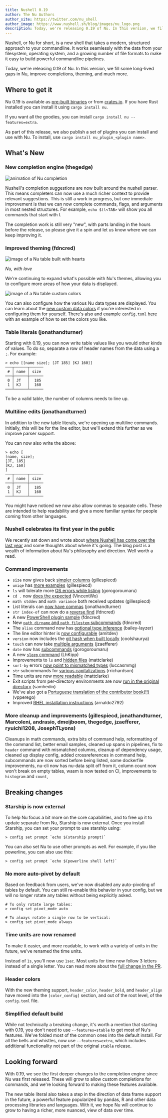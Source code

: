 ```yaml
---
title: Nushell 0.19
author: The Nu Authors
author_site: https://twitter.com/nu_shell
author_image: https://www.nushell.sh/blog/images/nu_logo.png
description: Today, we're releasing 0.19 of Nu. In this version, we fill some long-lived gaps in Nu, improve completions, theming, and much more.
---
```


Nushell, or Nu for short, is a new shell that takes a modern, structured approach to your commandline. It works seamlessly with the data from your filesystem, operating system, and a growing number of file formats to make it easy to build powerful commandline pipelines.

Today, we're releasing 0.19 of Nu. In this version, we fill some long-lived gaps in Nu, improve completions, theming, and much more.

## Where to get it

Nu 0.19 is available as [pre-built binaries](https://github.com/nushell/nushell/releases/tag/0.19.0) or from [crates.io](https://crates.io/crates/nu). If you have Rust installed you can install it using `cargo install nu`.

If you want all the goodies, you can install `cargo install nu --features=extra`.

As part of this release, we also publish a set of plugins you can install and use with Nu. To install, use `cargo install nu_plugin_<plugin name>`.

## What's New

### New completion engine (thegedge)

![animation of Nu completion](/assets/images/0_19_autocomplete.gif)

Nushell's completion suggestions are now built around the nushell parser. This means completers can now use a much richer context to provide relevant suggestions. This is still a work in progress, but one immediate improvement is that we can now complete commands, flags, and arguments in most nested structures. For example, `echo $(l<TAB>` will show you all commands that start with l.

The completion work is still very "new", with parts landing in the hours before the release, so please give it a spin and let us know where we can keep improving it.

### Improved theming (fdncred)

![image of a Nu table built with hearts](/assets/images/0_19_heart_theme.png)

_Nu, with love_

We're continuing to expand what's possible with Nu's themes, allowing you to configure more areas of how your data is displayed.

![image of a Nu table custom colors](/assets/images/0_19_table_colors.png)

You can also configure how the various Nu data types are displayed. You can learn about the [new custom data colors](https://github.com/nushell/nushell/pull/2449) if you're interested in configuring them for yourself. There's also and example `config.toml` [here](https://github.com/nushell/nushell/blob/main/docs/sample_config/config.toml) with an example of how to set the colors you like.

### Table literals (jonathandturner)

Starting with 0.19, you can now write table values like you would other kinds of values. To do so, separate a row of header names from the data using a `;`. For example:

```nushell
> echo [[name size]; [JT 185] [KJ 160]]
───┬──────┬──────
 # │ name │ size
───┼──────┼──────
 0 │ JT   │  185
 1 │ KJ   │  160
───┴──────┴──────
```

To be a valid table, the number of columns needs to line up.

### Multiline edits (jonathandturner)

In addition to the new table literals, we're opening up multiline commands. Initially, this will be for the line editor, but we'll extend this further as we improve parser support.

You can now also write the above:

```nushell
> echo [
[name, size];
[JT, 185]
[KJ, 160]
]
───┬──────┬──────
 # │ name │ size
───┼──────┼──────
 0 │ JT   │  185
 1 │ KJ   │  160
───┴──────┴──────
```

You might have noticed we now also allow commas to separate cells. These are intended to help readability and give a more familiar syntax for people coming from other languages.

### Nushell celebrates its first year in the public

We recently sat down and wrote about [where Nushell has come over the last year](http://www.nushell.sh/blog/2020/08/23/year_of_nushell) and some thoughts about where it's going. The blog post is a wealth of information about Nu's philosophy and direction. Well worth a read.

### Command improvements

- `size` now gives back [simpler columns](https://github.com/nushell/nushell/pull/2473) (gillespiecd)
- `uniqe` has [more examples](https://github.com/nushell/nushell/pull/2472) (gillespiecd)
- `ls` will tolerate more [OS errors while listing](https://github.com/nushell/nushell/pull/2466) (gorogoroumaru)
- `cd .` now [does the expected](https://github.com/nushell/nushell/pull/2457) (VincentWo)
- `math stddev` and `math variance` both received updates (gillespiecd)
- List literals can [now have commas](https://github.com/nushell/nushell/pull/2454) (jonathandturner)
- `str index-of` can now do a [reverse find](https://github.com/nushell/nushell/pull/2430) (fdncred)
- A new [PowerShell plugin sample](https://github.com/nushell/nushell/pull/2429) (fdncred)
- New [`path dirname` and `path filestem` subcommands](https://github.com/nushell/nushell/pull/2428) (fdncred)
- The `alias` command now has [optional type inference](https://github.com/nushell/nushell/pull/2418) (bailey-layzer)
- The line editor hinter is [now configurable](https://github.com/nushell/nushell/pull/2405) (amitdev)
- `version` now includes the [git hash when built locally](https://github.com/nushell/nushell/pull/2390) (coolshaurya)
- `touch` can now take [multiple arguments](https://github.com/nushell/nushell/pull/2386) (jzaefferer)
- `date` now has [subcommands](https://github.com/nushell/nushell/pull/2383) (gorogoroumaru)
- A new [`sleep` command](https://github.com/nushell/nushell/pull/2381) (LhKipp)
- Improvements to `ls` and [hidden files](https://github.com/nushell/nushell/pull/2379) (mattclarke)
- `sort-by` errors [now point to mismatched types](https://github.com/nushell/nushell/pull/2366) (luccasmmg)
- `str` subcommands for [various capitalizations](https://github.com/nushell/nushell/pull/2360) (rrichardson)
- Time units are now [more readable](https://github.com/nushell/nushell/pull/2356) (mattclarke)
- Exit scripts from per-directory environments are now [run in the original directory](https://github.com/nushell/nushell/pull/2352) (samhedin)
- We've also got a [Portuguese translation of the contributor book(!!)](https://github.com/nushell/contributor-book/pull/29) (vpperego)
- Improved [RHEL installation instructions](https://github.com/nushell/book/pull/126) (arnaldo2792)

### More cleanup and improvements (gillespiecd, jonathandturner, Marcoleni, andrasio, dmeijboom, thegedge, jzaefferer, ryuichi1208, JosephTLyons)

Cleanups in math commands, extra bits of command help, reformatting of the command list, better email samples, cleaned up spans in pipelines, fix to `header` command with mismatched columns, cleanup of dependency usage, cleaned up display config, added crossreferences in command help, subcommands are now sorted before being listed, some dockerfile improvements, nu-cli now has nu-data split off from it, column count now won't break on empty tables, wasm is now tested on CI, improvements to `histogram` and `count`,

## Breaking changes

### Starship is now external

To help Nu focus a bit more on the core capabilities, and to free up it to update separate from Nu, Starship is now external. Once you install Starship, you can set your prompt to use starship using:

```nushell
> config set prompt `echo $(starship prompt)`
```

You can also set Nu to use other prompts as well. For example, if you like powerline, you can also use this:

```nushell
> config set prompt `echo $(powerline shell left)`
```

### No more auto-pivot by default

Based on feedback from users, we've now disabled any auto-pivoting of tables by default. You can still re-enable this behavior in your config, but we will no longer rotate any tables without being explicitly asked.

```nushell
# To only rotate large tables:
> config set pivot_mode auto

# To always rotate a single row to be vertical:
> config set pivot_mode always
```

### Time units are now renamed

To make it easier, and more readable, to work with a variety of units in the future, we've renamed the time units.

Instead of `1s`, you'll now use `1sec`. Most units for time now follow 3 letters instead of a single letter. You can read more about the [full change in the PR](https://github.com/nushell/nushell/pull/2356).

### Header colors

With the new theming support, `header_color`, `header_bold`, and `header_align` have moved into the `[color_config]` section, and out of the root level, of the `config.toml` file.

### Simplified default build

While not technically a breaking change, it's worth a mention that starting with 0.19, you don't need to use `--features=stable` to get most of Nu's features. We've folded most of the common ones into the default install. For all the bells and whistles, now use `--features=extra`, which includes additional functionality not part of the original `stable` release.

## Looking forward

With 0.19, we see the first deeper changes to the completion engine since Nu was first released. These will grow to allow custom completions for commands, and we're looking forward to making these features available.

The new table literal also takes a step in the direction of data frame support in the future, a powerful feature popularized by pandas, R and other data processing libraries and languages. With it, we hope Nu will continue to grow to having a richer, more nuanced, view of data over time.
